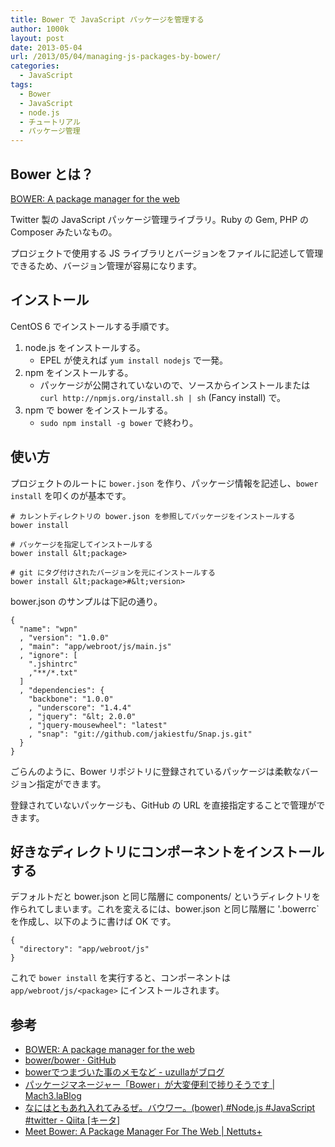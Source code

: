 ```yaml
---
title: Bower で JavaScript パッケージを管理する
author: 1000k
layout: post
date: 2013-05-04
url: /2013/05/04/managing-js-packages-by-bower/
categories:
  - JavaScript
tags:
  - Bower
  - JavaScript
  - node.js
  - チュートリアル
  - パッケージ管理
---
```

## Bower とは？

<a href="http://bower.io/" onclick="_gaq.push(['_trackEvent', 'outbound-article', 'http://bower.io/', 'BOWER: A package manager for the web']);" >BOWER: A package manager for the web</a>

Twitter 製の JavaScript パッケージ管理ライブラリ。Ruby の Gem, PHP の Composer みたいなもの。

プロジェクトで使用する JS ライブラリとバージョンをファイルに記述して管理できるため、バージョン管理が容易になります。

<!--more-->

## インストール

CentOS 6 でインストールする手順です。

  1. node.js をインストールする。
      * EPEL が使えれば `yum install nodejs` で一発。
  2. npm をインストールする。
      * パッケージが公開されていないので、ソースからインストールまたは `curl http://npmjs.org/install.sh | sh` (Fancy install) で。
  3. npm で bower をインストールする。
      * `sudo npm install -g bower` で終わり。

## 使い方

プロジェクトのルートに `bower.json` を作り、パッケージ情報を記述し、`bower install` を叩くのが基本です。

```
# カレントディレクトリの bower.json を参照してパッケージをインストールする
bower install

# パッケージを指定してインストールする
bower install &lt;package>

# git にタグ付けされたバージョンを元にインストールする
bower install &lt;package>#&lt;version>
```


bower.json のサンプルは下記の通り。

```
{
  "name": "wpn"
  , "version": "1.0.0"
  , "main": "app/webroot/js/main.js"
  , "ignore": [
    ".jshintrc"
    ,"**/*.txt"
  ]
  , "dependencies": {
    "backbone": "1.0.0"
    , "underscore": "1.4.4"
    , "jquery": "&lt; 2.0.0"
    , "jquery-mousewheel": "latest"
    , "snap": "git://github.com/jakiestfu/Snap.js.git"
  }
}
```


ごらんのように、Bower リポジトリに登録されているパッケージは柔軟なバージョン指定ができます。

登録されていないパッケージも、GitHub の URL を直接指定することで管理ができます。

## 好きなディレクトリにコンポーネントをインストールする

デフォルトだと bower.json と同じ階層に components/ というディレクトリを作られてしまいます。これを変えるには、bower.json と同じ階層に '.bowerrc\` を作成し、以下のように書けば OK です。

```
{
  "directory": "app/webroot/js"
}
```


これで `bower install` を実行すると、コンポーネントは `app/webroot/js/<package>` にインストールされます。

## 参考

  * <a href="http://bower.io/" onclick="_gaq.push(['_trackEvent', 'outbound-article', 'http://bower.io/', 'BOWER: A package manager for the web']);" >BOWER: A package manager for the web</a>
  * <a href="https://github.com/bower/bower" onclick="_gaq.push(['_trackEvent', 'outbound-article', 'https://github.com/bower/bower', 'bower/bower · GitHub']);" >bower/bower · GitHub</a>
  * <a href="http://uzulla.hateblo.jp/entry/2013/04/28/143507" onclick="_gaq.push(['_trackEvent', 'outbound-article', 'http://uzulla.hateblo.jp/entry/2013/04/28/143507', 'bowerでつまづいた事のメモなど - uzullaがブログ']);" >bowerでつまづいた事のメモなど - uzullaがブログ</a>
  * <a href="http://blog.mach3.jp/2013/01/bower.html" onclick="_gaq.push(['_trackEvent', 'outbound-article', 'http://blog.mach3.jp/2013/01/bower.html', 'パッケージマネージャー「Bower」が大変便利で捗りそうです | Mach3.laBlog']);" >パッケージマネージャー「Bower」が大変便利で捗りそうです | Mach3.laBlog</a>
  * <a href="http://qiita.com/items/ba952bdade627af99e93" onclick="_gaq.push(['_trackEvent', 'outbound-article', 'http://qiita.com/items/ba952bdade627af99e93', 'なにはともあれ入れてみるぜ。バウワー。(bower) #Node.js #JavaScript #twitter - Qiita [キータ]']);" >なにはともあれ入れてみるぜ。バウワー。(bower) #Node.js #JavaScript #twitter - Qiita [キータ]</a>
  * <a href="http://net.tutsplus.com/tutorials/tools-and-tips/meet-bower-a-package-manager-for-the-web/" onclick="_gaq.push(['_trackEvent', 'outbound-article', 'http://net.tutsplus.com/tutorials/tools-and-tips/meet-bower-a-package-manager-for-the-web/', 'Meet Bower: A Package Manager For The Web | Nettuts+']);" >Meet Bower: A Package Manager For The Web | Nettuts+</a>